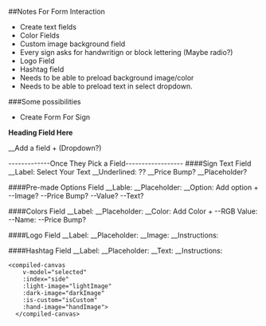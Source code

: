 ##Notes For Form Interaction

- Create text fields
- Color Fields
- Custom image background field
- Every sign asks for handwritign or block lettering (Maybe radio?)
- Logo Field
- Hashtag field
- Needs to be able to preload background image/color
- Needs to be able to preload text in select dropdown.


###Some possibilities

- Create Form For Sign

**Heading Field Here**

__Add a field + (Dropdown?)

-------------Once They Pick a Field------------------
####Sign Text Field
__Label: Select Your Text
__Underlined: ??
__Price Bump?
__Placeholder?

####Pre-made Options Field
__Lable:
__Placeholder:
__Option: Add option +
    --Image?
    --Price Bump?
    --Value?
    --Text?

####Colors Field
__Label:
__Placeholder:
__Color: Add Color +
    --RGB Value:
    --Name:
    --Price Bump?


####Logo Field
__Label:
__Placeholder:
__Image:
__Instructions:


####Hashtag Field
__Label:
__Placeholder:
__Text:
__Instructions:



    <compiled-canvas
        v-model="selected"
        :index="side"
        :light-image="lightImage"
        :dark-image="darkImage"
        :is-custom="isCustom"
        :hand-image="handImage">
      </compiled-canvas>


